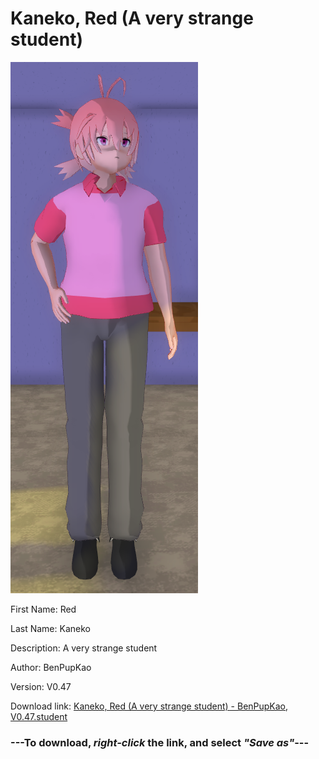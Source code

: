# Kaneko, Red (A very strange student)

<img src = "https://raw.githubusercontent.com/Arbiter1223/Daigaku-Gurashi-Custom-Students/master/Students/Files/Kaneko%2C%20Red%20(A%20very%20strange%20student).png">

First Name: Red

Last Name: Kaneko

Description: A very strange student

Author: BenPupKao

Version: V0.47

Download link: <a href="https://raw.githubusercontent.com/Arbiter1223/Daigaku-Gurashi-Custom-Students/master/Students/Files/Kaneko%2C%20Red%20(A%20very%20strange%20student)%20-%20BenPupKao%2C%20V0.47.student">Kaneko, Red (A very strange student) - BenPupKao, V0.47.student</a>

### ---**To download, _right-click_ the link, and select _"Save as"_**---
